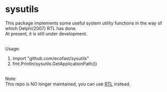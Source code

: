 # sysutils
This package implements some useful system utility functions in the way of which Delphi(2007) RTL has done.</br>
At present, it is still under development.</br></br>

Usage:</br>
1) import "github.com/ecofast/sysutils"</br>
2) fmt.Println(sysutils.GetApplicationPath())</br></br>

Note:</br>
This repo is NO longer maintained, you can use [RTL](https://github.com/ecofast/rtl) instead.
